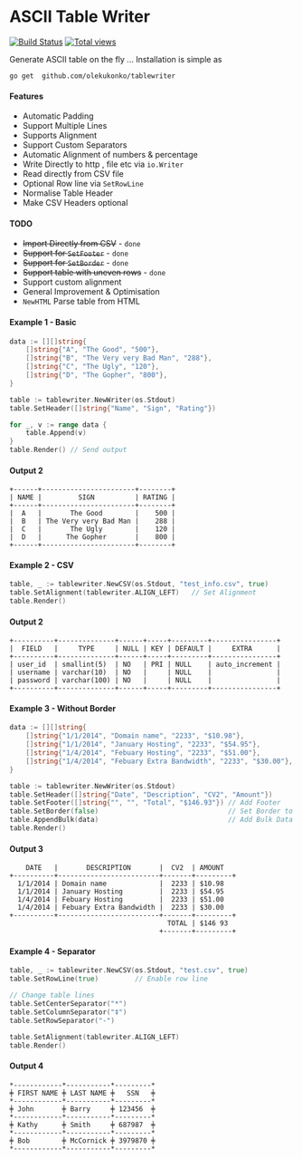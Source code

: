 ASCII Table Writer
=========

[![Build Status](https://travis-ci.org/olekukonko/tablewriter.png?branch=master)](https://travis-ci.org/olekukonko/tablewriter) [![Total views](https://sourcegraph.com/api/repos/github.com/olekukonko/tablewriter/counters/views.png)](https://sourcegraph.com/github.com/olekukonko/tablewriter)

Generate ASCII table on the fly ...  Installation is simple as

    go get  github.com/olekukonko/tablewriter


#### Features
- Automatic Padding
- Support Multiple Lines
- Supports Alignment
- Support Custom Separators
- Automatic Alignment of numbers & percentage
- Write Directly to http , file etc via `io.Writer`
- Read directly from CSV file
- Optional Row line via `SetRowLine`
- Normalise Table Header
- Make CSV Headers optional

#### TODO
- ~~Import Directly from CSV~~  - `done`
- ~~Support for `SetFooter`~~  - `done`
- ~~Support for `SetBorder`~~  - `done`
- ~~Support table with uneven rows~~ - `done`
- Support custom alignment
- General Improvement & Optimisation
- `NewHTML` Parse table from HTML


#### Example   1 - Basic
```go
data := [][]string{
    []string{"A", "The Good", "500"},
    []string{"B", "The Very very Bad Man", "288"},
    []string{"C", "The Ugly", "120"},
    []string{"D", "The Gopher", "800"},
}

table := tablewriter.NewWriter(os.Stdout)
table.SetHeader([]string{"Name", "Sign", "Rating"})

for _, v := range data {
    table.Append(v)
}
table.Render() // Send output
```

#### Output  2
```
+------+-----------------------+--------+
| NAME |         SIGN          | RATING |
+------+-----------------------+--------+
|  A   |       The Good        |    500 |
|  B   | The Very very Bad Man |    288 |
|  C   |       The Ugly        |    120 |
|  D   |      The Gopher       |    800 |
+------+-----------------------+--------+
```

#### Example 2 - CSV
```go
table, _ := tablewriter.NewCSV(os.Stdout, "test_info.csv", true)
table.SetAlignment(tablewriter.ALIGN_LEFT)   // Set Alignment
table.Render()
```

#### Output 2
```
+----------+--------------+------+-----+---------+----------------+
|  FIELD   |     TYPE     | NULL | KEY | DEFAULT |     EXTRA      |
+----------+--------------+------+-----+---------+----------------+
| user_id  | smallint(5)  | NO   | PRI | NULL    | auto_increment |
| username | varchar(10)  | NO   |     | NULL    |                |
| password | varchar(100) | NO   |     | NULL    |                |
+----------+--------------+------+-----+---------+----------------+
```


#### Example 3 - Without Border
```go
data := [][]string{
    []string{"1/1/2014", "Domain name", "2233", "$10.98"},
    []string{"1/1/2014", "January Hosting", "2233", "$54.95"},
    []string{"1/4/2014", "Febuary Hosting", "2233", "$51.00"},
    []string{"1/4/2014", "Febuary Extra Bandwidth", "2233", "$30.00"},
}

table := tablewriter.NewWriter(os.Stdout)
table.SetHeader([]string{"Date", "Description", "CV2", "Amount"})
table.SetFooter([]string{"", "", "Total", "$146.93"}) // Add Footer
table.SetBorder(false)                                // Set Border to false
table.AppendBulk(data)                                // Add Bulk Data
table.Render()
```

#### Output 3

		DATE   |       DESCRIPTION       |  CV2  | AMOUNT
	+----------+-------------------------+-------+---------+
	  1/1/2014 | Domain name             |  2233 | $10.98
	  1/1/2014 | January Hosting         |  2233 | $54.95
	  1/4/2014 | Febuary Hosting         |  2233 | $51.00
	  1/4/2014 | Febuary Extra Bandwidth |  2233 | $30.00
	+----------+-------------------------+-------+---------+
										   TOTAL | $146 93
										 +-------+---------+



#### Example 4  - Separator
```go
table, _ := tablewriter.NewCSV(os.Stdout, "test.csv", true)
table.SetRowLine(true)         // Enable row line

// Change table lines
table.SetCenterSeparator("*")
table.SetColumnSeparator("‡")
table.SetRowSeparator("-")

table.SetAlignment(tablewriter.ALIGN_LEFT)
table.Render()
```

#### Output 4
```
*------------*-----------*---------*
╪ FIRST NAME ╪ LAST NAME ╪   SSN   ╪
*------------*-----------*---------*
╪ John       ╪ Barry     ╪ 123456  ╪
*------------*-----------*---------*
╪ Kathy      ╪ Smith     ╪ 687987  ╪
*------------*-----------*---------*
╪ Bob        ╪ McCornick ╪ 3979870 ╪
*------------*-----------*---------*
```
